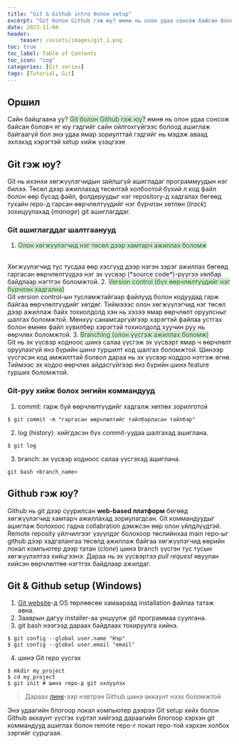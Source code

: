 ```yaml
---
title: "Git & Github intro болон setup"
excerpt: "Git болон Github гэж юу? өмнө нь олон удаа сонсож байсан боловч ашиглаж байгаагүй бол энэ удаагийн блогоор ашиглаж сурцгаая!"
date: 2023-11-04
header:
    teaser: /assets/images/git_1.png
toc: true
toc_label: Table of Contents
toc_icon: "cog"
categories: [Git series]
tags: [Tutorial, Git]
---
```

## Оршил
Сайн байцгаана уу? <span style="background-color: #e0e0e0; color: green;">Git болон Github гэж юу?</span> өмнө нь олон удаа сонсож байсан боловч яг юу гэдгийг сайн ойлгохгүйгээс болоод ашиглаж байгаагүй бол энэ удаа ямар зориулттай гэдгийг нь мэдэж аваад эхлэхэд хэрэгтэй setup хийж үзэцгээе
## Git гэж юу?
Git нь ихэнхи хөгжүүлэгчидын зайлшгүй ашигладаг программуудын нэг билээ. Төсөл дээр ажиллахад төсөлтэй холбоотой бүхий л код файл болон өөр бусад файл, фолдеруудыг нэг repository-д хадгалах бөгөөд тухайн repo-д гарсан өөрчлөлтүүдийг нэг бүрчлэн хөтлөн (*track*) зохицуулахад (*manage*) git ашиглагддаг. 
### Git ашиглагддаг шалтгаанууд
1. <span style="background-color: #e0e0e0; color: green;">Олон хөгжүүлэгчид нэг төсөл дээр хамтарч ажиллах боломж</span>
<br>
Хөгжүүлэгчид тус тусдаа өөр хэсгүүд дээр нэгэн зэрэг ажиллах бөгөөд гаргасан өөрчлөлтүүдээ нэг эх үүсвэр (*source code*)-рүүгээ хялбар байдлаар нэгтгэх боломжтой.
2. <span style="background-color: #e0e0e0; color: green;">Version control (бүх өөрчлөлтүүдийг нэг бүрчлэн хадгална)</span>
<br>
Git version control-ын тусламжтайгаар файлууд болон кодуудад гарж байгаа өөрчлөлтүүдийг хөтдөг. Тиймэээс олон хөгжүүлэгчид нэг төсөл дээр ажиллаж байх тохиолдолд хэн нь хэзээ ямар өөрчлөлт оруулсныг шалгах боломжтой. Мөнхүү санамсаргүйгээр хэрэгтэй файлаа устгах болон өмнөх файл хувилбөр хэрэгтэй тохиолдолд хуучин руу нь өөрчлөх боломжтой. 
3. <span style="background-color: #e0e0e0; color: green;">Branching (олон үүсгэж ажиллах боломж)</span>
<br>
Git нь эх үүсвэр кодноос шинэ салаа үүсгэж эх үүсвэрт ямар ч өөрчлөлт оруулахгүй янз бүрийн шинэ туршилт код шалгах боломжтой. Шинээр үүсгэсэн код амжилттай болвол дараа нь эх үүсвэр коддоо нэтгэж өгнө. Тиймээс эх кодоо өөрчлөх айдасгүйгээр янз бүрийн шинэ feature турших боломжтой.

### Git-руу хийж болох энгийн коммандууд
1. commit: гарж буй өөрчлөлтүүдийг хадгалж хөтлөх зорилготой
```shell
$ git commit -m "гаргасан өөрчлөлтийг тайлбарласан тайлбар"
```
2. log (history): хийгдэсэн бүх commit-уудаа шалгахад ашиглана.
```shell
$ git log
```
3. branch: эх үүсвэр кодноос салаа үүсгэхэд ашиглана.
```shell
git bash <branch_name>
```
## Github гэж юу?
Github нь git дээр суурилсан **web-based платформ** бөгөөд хөгжүүлэгчид хамтарч ажиллахад зориулагдсан. Git коммандуудыг ашиглаж болохоос гадна collabration дэмжсэн өөр олон үйлдлүүдтэй. Remote reposity үйлчилгээг үзүүлдэг болохоор төслийнхаа main repo-ыг github дээр хадгалангаа төсөлд ажиллаж байгаа хөгжүүлэгчид өөрийн локал компьютер дээр татан (*clone*) шинэ branch үүсгэн тус тусын хөгжүүлэлтээ хийцгээнэ. Дараа нь эх үүсвэртээ *pull request* явуулан хийсэн өөрчлөлтөө нэгтгэх байдлаар ажилдаг.
## Git & Github setup (Windows)
1. [Git website](https://git-scm.com/downloads)-д OS төрлөөсөө хамаараад installation файлаа татаж авна.
2. Зааврын дагуу installer-аа уншуулж git программаа суулгана.
3. git bash нээгээд дараах байдлаах тохируулга хийнэ.
```shell
$ git config --global user.name "Нэр"
$ git config --global user.email "email"
```
4. шинэ Git repo үүсгэх 
```shell
$ mkdir my_project
$ cd my_project
$ git init # шинэ repo-д git эхлүүлэх
```
> Дараах [линк](https://github.com/)-ээр нэвтрэн Github шинэ аккаунт нээх боломжтой

Энэ удаагийн блогоор локал компьютер дээрээ Git setup хийх болон Github аккаунт үүсгэх хүртэл хийгээд дараагийн блогоор хэрхэн git коммандууд ашиглах болон remote repo-г локал repo-той хэрхэн холбох зэргийг сурцгаая.
